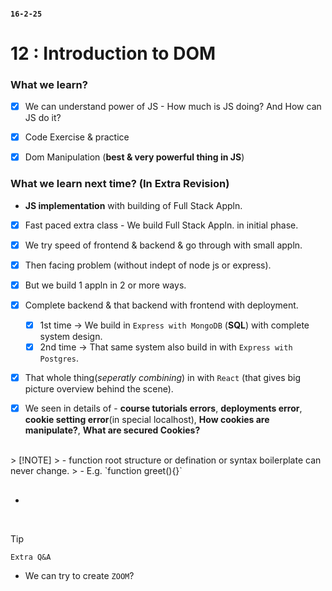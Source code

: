 #### `16-2-25`

# 12 : Introduction to DOM

### What we learn?
- [x] We can understand power of JS - How much is JS doing? And How can JS do it?
- [x] Code Exercise & practice
- [x] Dom Manipulation (**best & very powerful thing in JS**)


### What we learn next time? **(In Extra Revision)**
- **JS implementation** with building of Full Stack Appln.
- [x] Fast paced extra class - We build Full Stack Appln. in initial phase.
- [x] We try speed of frontend & backend & go through with small appln.
- [x] Then facing problem (without indept of node js or express).
- [x] But we build 1 appln in 2 or more ways.
- [x] Complete backend & that backend with frontend with deployment.
  - [x] 1st time -> We build in `Express with MongoDB` (**SQL**) with complete system design.
  - [x] 2nd time -> That same system also build in with `Express with Postgres`.
- [x] That whole thing(_seperatly combining_) in with `React` (that gives big picture overview behind the scene).
- [x] We seen in details of - **course tutorials errors**, **deployments error**, **cookie setting error**(in special localhost), **How cookies are manipulate?**, **What are secured Cookies?**


<br>
> [!NOTE]
> - function root structure or defination or syntax boilerplate can never change.
>   - E.g. `function greet(){}`

<br>

##  

#### 
- 




<br>

> [!TIP]
> `Extra Q&A`
> - We can try to create `ZOOM`?
